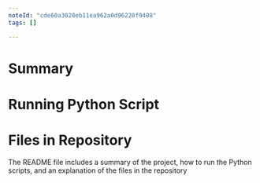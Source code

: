 ```yaml
---
noteId: "cde60a3020eb11ea962a0d96220f9408"
tags: []

---
```

<h1>Summary</h1>

<h1>Running Python Script</h1>
<h1>Files in Repository</h1>

The README file includes a summary of the project, how to run the Python scripts, and an explanation of the files in the repository